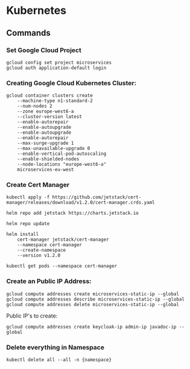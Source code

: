 # Kubernetes

## Commands

### Set Google Cloud Project

    gcloud config set project microservices
    gcloud auth application-default login

### Creating Google Cloud Kubernetes Cluster:

    gcloud container clusters create 
        --machine-type n1-standard-2 
        --num-nodes 2 
        --zone europe-west6-a 
        --cluster-version latest 
        --enable-autorepair 
        --enable-autoupgrade 
        --enable-autoupgrade 
        --enable-autorepair 
        --max-surge-upgrade 1 
        --max-unavailable-upgrade 0 
        --enable-vertical-pod-autoscaling 
        --enable-shielded-nodes 
        --node-locations "europe-west6-a"
        microservices-eu-west

### Create Cert Manager

    kubectl apply -f https://github.com/jetstack/cert-manager/releases/download/v1.2.0/cert-manager.crds.yaml

    helm repo add jetstack https://charts.jetstack.io

    helm repo update

    helm install 
        cert-manager jetstack/cert-manager 
        --namespace cert-manager 
        --create-namespace 
        --version v1.2.0

    kubectl get pods --namespace cert-manager

### Create an Public IP Address:

    gcloud compute addresses create microservices-static-ip --global
    gcloud compute addresses describe microservices-static-ip --global
    gcloud compute addresses delete microservices-static-ip --global

Public IP's to create:

    gcloud compute addresses create keycloak-ip admin-ip javadoc-ip --global

### Delete everything in Namespace

    kubectl delete all --all -n {namespace}
